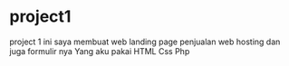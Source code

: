 # project1
project 1 ini saya membuat web landing page penjualan web hosting dan juga formulir nya 
Yang aku pakai
HTML
Css
Php 
